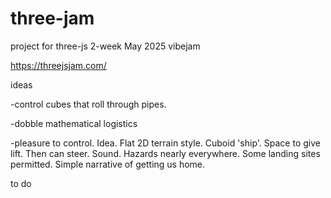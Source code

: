 # three-jam
project for three-js 2-week May 2025 vibejam

https://threejsjam.com/

ideas

-control cubes that roll through pipes.

-dobble mathematical logistics

-pleasure to control. Idea. Flat 2D terrain
    style. Cuboid 'ship'. Space to give
    lift. Then can steer. Sound. Hazards
    nearly everywhere. Some landing sites
    permitted. Simple narrative of getting
    us home.

to do